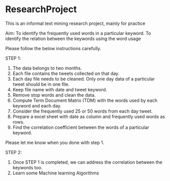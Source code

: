# ResearchProject
This is an informal text mining research project, mainly for practice

Aim: 
To identify the frequently used words in a particular keyword. 
To identify the relation between the keywords using the word usage  


Please follow the below instructions carefully.

STEP 1: 
1.	The data belongs to two months. 
2.	Each file contains the tweets collected on that day. 
3.	Each day file needs to be cleaned.  Only one day data of a particular tweet should be in one file.  
4.	Keep file name with date and tweet keyword. 
5.	Remove stop words and clean the data. 
6.	Compute Term Document Matrix (TDM) with the words used by each keyword and each day.  
7.	Consider the frequently used 25 or 50 words from each day tweet.  
8.	Prepare a excel sheet with date as column and frequently used words as rows. 
9.	Find the correlation coefficient between the words of a particular keyword. 

Please let me know when you done with step 1. 



STEP 2: 
1.	Once STEP 1 is completed, we can address the correlation between the keywords too. 
2.	Learn some Machine learning Algorithms
